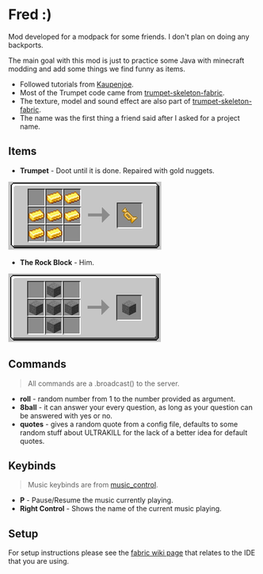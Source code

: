 # Fred :)

Mod developed for a modpack for some friends. I don't plan on doing any backports.

The main goal with this mod is just to practice some Java with minecraft modding and add some things we find funny as items.

-   Followed tutorials from [Kaupenjoe](https://www.youtube.com/playlist?list=PLKGarocXCE1EeLZggaXPJaARxnAbUD8Y_).
-   Most of the Trumpet code came from [trumpet-skeleton-fabric](https://github.com/JamiesWhiteShirt/trumpet-skeleton-fabric/).
-   The texture, model and sound effect are also part of [trumpet-skeleton-fabric](https://github.com/JamiesWhiteShirt/trumpet-skeleton-fabric/).
-   The name was the first thing a friend said after I asked for a project name.

## Items

-   **Trumpet** - Doot until it is done. Repaired with gold nuggets.

![Trumpet Recipe](./.github/assets/trumpet.png)

-   **The Rock Block** - Him.

![The Rock Block Recipe](./.github/assets/the_rock_block.png)

## Commands

> All commands are a .broadcast() to the server.

-   **roll** - random number from 1 to the number provided as argument.
-   **8ball** - it can answer your every question, as long as your question can be answered with yes or no.
-   **quotes** - gives a random quote from a config file, defaults to some random stuff about ULTRAKILL for the lack of a better idea for default quotes.

## Keybinds

> Music keybinds are from [music_control](https://github.com/sf-inc/music_control).

-   **P** - Pause/Resume the music currently playing.
-   **Right Control** - Shows the name of the current music playing.

## Setup

For setup instructions please see the [fabric wiki page](https://fabricmc.net/wiki/tutorial:setup) that relates to the IDE that you are using.
